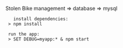 Stolen Bike management => 
    database => mysql
    
       install dependencies:
     > npm install

     run the app:
     > SET DEBUG=myapp:* & npm start
